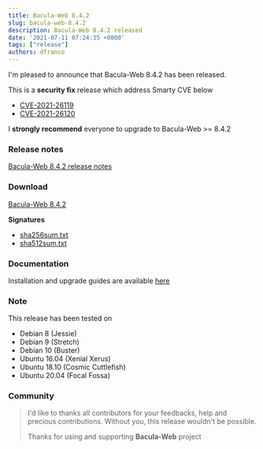 ```yaml
---
title: Bacula-Web 8.4.2
slug: bacula-web-8.4.2
description: Bacula-Web 8.4.2 released
date: '2021-07-11 07:24:35 +0000'
tags: ["release"]
authors: dfranco
---
```

I'm pleased to announce that Bacula-Web 8.4.2 has been released.

<!-- truncate -->

This is a **security fix** release which address Smarty CVE below

- [CVE-2021-26119](https://www.cvedetails.com/cve/CVE-2021-26119/)
- [CVE-2021-26120](https://www.cvedetails.com/cve/CVE-2021-26120/)

I **strongly recommend** everyone to upgrade to Bacula-Web >= 8.4.2

### Release notes

[Bacula-Web 8.4.2 release notes](https://github.com/bacula-web/bacula-web/releases/tag/v8.4.2)

### Download

[Bacula-Web 8.4.2](https://github.com/bacula-web/bacula-web/releases/download/v8.4.2/bacula-web-8.4.2.tgz)

**Signatures**

- [sha256sum.txt](https://github.com/bacula-web/bacula-web/releases/download/v8.4.2/sha256sum.txt)
- [sha512sum.txt](https://github.com/bacula-web/bacula-web/releases/download/v8.4.2/sha512sum.txt)

### Documentation

Installation and upgrade guides are available [here](https://docs.bacula-web.org/en/latest/)

### Note

This release has been tested on

- Debian 8 (Jessie)
- Debian 9 (Stretch)
- Debian 10 (Buster)
- Ubuntu 16.04 (Xenial Xerus)
- Ubuntu 18.10 (Cosmic Cuttlefish)
- Ubuntu 20.04 (Focal Fossa)

### Community

> I'd like to thanks all contributors for your feedbacks, help and precious contributions.
> Without you, this release wouldn't be possible.
>
> Thanks for using and supporting **Bacula-Web** project